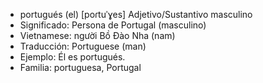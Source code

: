 - portugués (el)	[poɾtuˈɣes]	Adjetivo/Sustantivo masculino
- Significado: Persona de Portugal (masculino)
- Vietnamese: người Bồ Đào Nha (nam)
- Traducción: Portuguese (man)
- Ejemplo: Él es portugués.
- Familia: portuguesa, Portugal